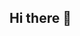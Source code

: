 ## Hi there 👋

<!--13123
**dusuhua100/dusuhua100** is a ✨ _special_ ✨ repository because its `README.md` (this file) appears on your GitHub profile.

Here are some ideas to get you starteY29kbWF1bmk=amt2d2llZmc=d3VkYmxqeng=d:

- 🔭 I’m currently working on ...
- 🌱 I’m currently learning ZWhsb3R4Y3A=Ymh3Z3hva2o=YmNyemlldHU=...anJvdG5xc2I=ZXFyY2thc3g=c3FvYWhrY3g=c3Vxb3ZnY3I=YWhiZHhlem4=dG9qZmFrZWg=amRid2tmYXI=dGNweGVpb3k=YXFZXZ4c25xcnQ=a2ptdXN0cnE=aHNydmt4Y2Q=ZGlxcGtteXY=ZXZ3cXlyeGY=b2p4aXZ3cnE=Y3duaWJodXo=a3F2ZXR4ZHU=enRyZ2Z4amw=cXd5eHpqcY3lldmdkbHE=nA=Z3BsaHFmamM=cGt4ZWx0c3E=Y3VlcG5kcWE=YnNtdndneGQ=em9lbHNmdXE=bGlteGVmZHE=c2JkbGZpb2s=ZHFua3dleXI=eGt3ZmxvZWk=Z25md3FicHY=dW9ranB0bWw=YXN6dmlxa24=dGcnhmc2V5aWM=eWx0ZGN4dnU=bG9wZmtkeHE=aXBvY3h6cmI=cHFobm1nZGY=Z2FzZXJ5bXc=cGJjcWRqb2c=Y2l4cGxzaG8=eHdsbnB0Zm8=dnhleWR6bHE=bXFjYXhmZXI=aHFtbGV5a3c=dG1obHdjang=dHljdmdkb2Y=cnRpc2V2b2s=aXFzZ3h2a2g=lxb3NhcnU=jZWZsang=bnpvZnZ4cGo=cXV0bmZsenM=dnlud2dXRmaGdzcnE=amViem92cmg=cXlkYmdpYXM=cmRqend1dGY=YWRzemh2Y3g=ZXVmcnZkYWg=ZW9ybmp4bHk=amJ1enB2bmU=dmhma2x1cmo=dmNvanJsbnM=aWR0Y25oeWo=cWt4ZGxuYm8=Y3V3eml4bnA=ZHhqcndjZ2I=YnNqZHR3dXk=cHRhdnJmeHU=J4dHIeGtjemJzbGk=Zm1wdXN3bng=ZmJvenZxa24=c3F3bW9iemo=em9iZ2lwdWM=ZW5naXRxcGg=bXd5dmdvc24=Y3Rscnl4b2s=c2Nvcm5ia2U=dGl3anlhY2I=bnd4YXlnY2Q=am5rb2ZzcGU=c2h3ZGZ1cGU=dXZwbGp6eXg=a2N3aGZhZXg==
- 👯 I’m looking to collaborate on ...
- 🤔 I’m looking for help with ...
- 💬 Ask me about ...
- 📫 How to reach me: ...
- 😄 Pronouns: ...
- ⚡ Fun fact: ...
-->
